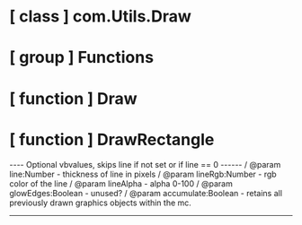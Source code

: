 # [ class ] com.Utils.Draw

# [ group ] Functions

# [ function ] Draw

# [ function ] DrawRectangle

---- Optional vbvalues, skips line if not set or if line == 0 ------ / @param line:Number - thickness of line in pixels / @param lineRgb:Number - rgb color of the line / @param lineAlpha - alpha 0-100 / @param glowEdges:Boolean - unused? / @param accumulate:Boolean - retains all previously drawn graphics objects within the mc.

---

